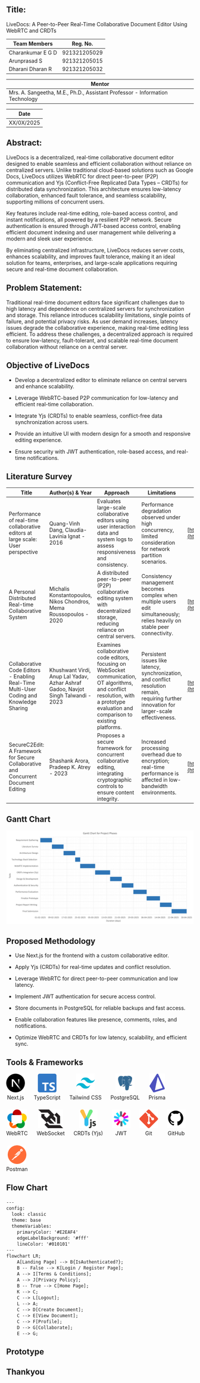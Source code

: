 ## Title:

LiveDocs: A Peer-to-Peer Real-Time Collaborative Document Editor Using WebRTC and CRDTs

| Team Members      | Reg. No.     |
| ----------------- | ------------ |
| Charankumar E G D | 921321205029 |
| Arunprasad S      | 921321205015 |
| Dharani Dharan R  | 921321205032 |

| Mentor                                                                       |
| ---------------------------------------------------------------------------- |
| Mrs. A. Sangeetha, M.E., Ph.D., Assistant Professor - Information Technology |

| Date       |
| ---------- |
| XX/0X/2025 |

## Abstract:

LiveDocs is a decentralized, real-time collaborative document editor designed to enable seamless and efficient collaboration without reliance on centralized servers. Unlike traditional cloud-based solutions such as Google Docs, LiveDocs utilizes WebRTC for direct peer-to-peer (P2P) communication and Yjs (Conflict-Free Replicated Data Types – CRDTs) for distributed data synchronization. This architecture ensures low-latency collaboration, enhanced fault tolerance, and seamless scalability, supporting millions of concurrent users.

Key features include real-time editing, role-based access control, and instant notifications, all powered by a resilient P2P network. Secure authentication is ensured through JWT-based access control, enabling efficient document indexing and user management while delivering a modern and sleek user experience.

By eliminating centralized infrastructure, LiveDocs reduces server costs, enhances scalability, and improves fault tolerance, making it an ideal solution for teams, enterprises, and large-scale applications requiring secure and real-time document collaboration.

## Problem Statement:

Traditional real-time document editors face significant challenges due to high latency and dependence on centralized servers for synchronization and storage. This reliance introduces scalability limitations, single points of failure, and potential privacy risks. As user demand increases, latency issues degrade the collaborative experience, making real-time editing less efficient. To address these challenges, a decentralized approach is required to ensure low-latency, fault-tolerant, and scalable real-time document collaboration without reliance on a central server.

## Objective of LiveDocs

- Develop a decentralized editor to eliminate reliance on central servers and enhance scalability.

- Leverage WebRTC-based P2P communication for low-latency and efficient real-time collaboration.

- Integrate Yjs (CRDTs) to enable seamless, conflict-free data synchronization across users.

- Provide an intuitive UI with modern design for a smooth and responsive editing experience.

- Ensure security with JWT authentication, role-based access, and real-time notifications.

## Literature Survey

| Title                                                                                   | Author(s) & Year                                                                  | Approach                                                                                                                                                                            | Limitations                                                                                                                                   | Link                                                                                           |
| --------------------------------------------------------------------------------------- | --------------------------------------------------------------------------------- | ----------------------------------------------------------------------------------------------------------------------------------------------------------------------------------- | --------------------------------------------------------------------------------------------------------------------------------------------- | ---------------------------------------------------------------------------------------------- |
| Performance of real-time collaborative editors at large scale: User perspective         | Quang-Vinh Dang, Claudia-Lavinia Ignat - 2016                                     | Evaluates large-scale collaborative editors using user interaction data and system logs to assess responsiveness and consistency.                                                   | Performance degradation observed under high concurrency, limited consideration for network partition scenarios.                               | [https://ieeexplore.ieee.org/document/7497258](https://ieeexplore.ieee.org/document/7497258)   |
| A Personal Distributed Real-time Collaborative System                                   | Michalis Konstantopoulos, Nikos Chondros, Mema Roussopoulos - 2020                | A distributed peer-to-peer (P2P) collaborative editing system with decentralized storage, reducing reliance on central servers.                                                     | Consistency management becomes complex when multiple users edit simultaneously; relies heavily on stable peer connectivity.                   | [https://ieeexplore.ieee.org/document/10117106](https://ieeexplore.ieee.org/document/10117106) |
| Collaborative Code Editors - Enabling Real-Time Multi-User Coding and Knowledge Sharing | Khushwant Virdi, Anup Lal Yadav, Azhar Ashraf Gadoo, Navjot Singh Talwandi - 2023 | Examines collaborative code editors, focusing on WebSocket communication, OT algorithms, and conflict resolution, with a prototype evaluation and comparison to existing platforms. | Persistent issues like latency, synchronization, and conflict resolution remain, requiring further innovation for larger-scale effectiveness. | [https://ieeexplore.ieee.org/document/10325722](https://ieeexplore.ieee.org/document/10325722) |
| SecureC2Edit: A Framework for Secure Collaborative and Concurrent Document Editing      | Shashank Arora, Pradeep K. Atrey - 2023                                           | Proposes a secure framework for concurrent collaborative editing, integrating cryptographic controls to ensure content integrity.                                                   | Increased processing overhead due to encryption; real-time performance is affected in low-bandwidth environments.                             | [https://ieeexplore.ieee.org/document/9036818](https://ieeexplore.ieee.org/document/9036818)   |

## Gantt Chart

![Gantt Chart](./assets/images/gantt_chart.png)

## Proposed Methodology

- Use Next.js for the frontend with a custom collaborative editor.

- Apply Yjs (CRDTs) for real-time updates and conflict resolution.

- Leverage WebRTC for direct peer-to-peer communication and low latency.

- Implement JWT authentication for secure access control.

- Store documents in PostgreSQL for reliable backups and fast access.

- Enable collaboration features like presence, comments, roles, and notifications.

- Optimize WebRTC and CRDTs for low latency, scalability, and efficient sync.

## Tools & Frameworks

<style>
  .icon-container {
    display: flex;
    flex-wrap: wrap;
    gap: 1.5rem;
    align-items: center;
  }
  .icon-item {
    display: flex;
    flex-direction: column;
    align-items: center;
    text-align: center;
  }
  .icon-item img {
    height: 50px;
    /* width: 50px; */
    margin-bottom: 5px;
  }
</style>

<div class="icon-container">
  <div class="icon-item">
    <img src="./assets/icons/nextjs.png" alt="Next.js">
    <span>Next.js</span>
  </div>
  <div class="icon-item">
    <img src="./assets/icons/typescript.png" alt="TypeScript">
    <span>TypeScript</span>
  </div>
  <div class="icon-item">
    <img src="./assets/icons/tailwindcss.png" alt="Tailwind CSS">
    <span>Tailwind CSS</span>
  </div>
  <div class="icon-item">
    <img src="./assets/icons/postgresql.png" alt="PostgreSQL">
    <span>PostgreSQL</span>
  </div>
  <div class="icon-item">
    <img src="./assets/icons/prisma.png" alt="Prisma">
    <span>Prisma</span>
  </div>
  <div class="icon-item">
    <img src="./assets/icons/webrtc.png" alt="WebRTC">
    <span>WebRTC</span>
  </div>
  <div class="icon-item">
    <img src="./assets/icons/websocket.png" alt="WebSocket">
    <span>WebSocket</span>
  </div>
  <div class="icon-item">
    <img src="./assets/icons/crdts-yjs.png" alt="CRDTs (Yjs)">
    <span>CRDTs (Yjs)</span>
  </div>
  <div class="icon-item">
    <img src="./assets/icons/jwt.png" alt="JWT">
    <span>JWT</span>
  </div>
  <div class="icon-item">
    <img src="./assets/icons/git.png" alt="Git">
    <span>Git</span>
  </div>
  <div class="icon-item">
    <img src="./assets/icons/github.png" alt="GitHub">
    <span>GitHub</span>
  </div>
  <div class="icon-item">
    <img src="./assets/icons/postman.png" alt="Postman">
    <span>Postman</span>
  </div>
</div>

## Flow Chart

```mermaid
---
config:
  look: classic
  theme: base
  themeVariables:
    primaryColor: '#E2EAF4'
    edgeLabelBackground: '#fff'
    lineColor: '#010101'
---
flowchart LR;
    A[Landing Page] --> B{IsAuthenticated?};
    B -- False --> K[Login / Register Page];
    A --> I[Terms & Conditions];
    A --> J[Privacy Policy];
    B -- True --> C[Home Page];
    K --> C;
    C --> L[Logout];
    L --> A;
    C --> D[Create Document];
    C --> E[View Document];
    C --> F[Profile];
    D --> G[Collaborate];
    E --> G;
```

## Prototype

## Thankyou
